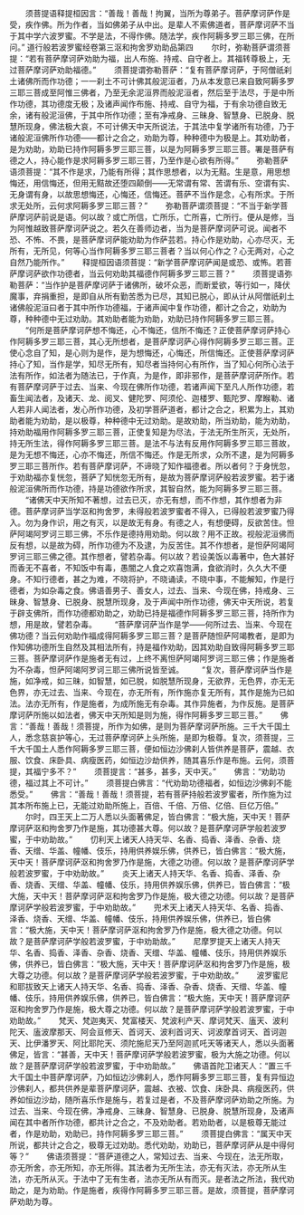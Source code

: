 <!-- { "loadSidebar": true } -->
　　须菩提语释提桓因言：“善哉！善哉！拘翼，当所为尊弟子。菩萨摩诃萨作是受，疾作佛。所为作者，当如佛弟子从中出。是辈人不索佛道者，菩萨摩诃萨不当于其中学六波罗蜜。不学是法，不得作佛。随法学，疾作阿耨多罗三耶三佛，在所问。”
道行般若波罗蜜经卷第三沤和拘舍罗劝助品第四
　　尔时，弥勒菩萨谓须菩提：“若有菩萨摩诃萨劝助为福，出人布施、持戒、自守者上。其福转尊极上，无过菩萨摩诃萨劝助福德。”
　　须菩提谓弥勒菩萨：“复有菩萨摩诃萨，于阿僧祇刹土诸佛所而作功德；一一刹土不可计佛其般泥洹者，乃从本发意已来自致阿耨多罗三耶三菩成至阿惟三佛者，乃至无余泥洹界而般泥洹者，然后至于法尽，于是中所作功德，其功德度无极；及诸声闻作布施、持戒、自守为福，于有余功德自致无余，诸有般泥洹佛，于其中所作功德；至有净戒身、三昧身、智慧身、已脱身、脱慧所现身，佛法极大哀，不可计佛天中天所说法，于其法中复学诸所有功德，乃于诸般泥洹佛所作功德——都计之合之，劝助为尊，种种德中为极是上。其劝助者，是为劝助，劝助已持作阿耨多罗三耶三菩，以是为阿耨多罗三耶三菩。署是菩萨有德之人，持心能作是求阿耨多罗三耶三菩，乃至作是心欲有所得。”
　　弥勒菩萨语须菩提：“其不作是求，乃能有所得；其作思想者，以为无黠。生是意，用思想悔还，用信悔还，但用无黠故还堕四颠倒——无常谓有常、苦谓有乐、空谓有实、无身谓有身，以故思想悔还，心悔还，信悔还。菩萨不当作是念，心有所求。于所求无处所，云何求阿耨多罗三耶三菩？”
　　弥勒菩萨谓须菩提：“不当于新学菩萨摩诃萨前说是语。何以故？或亡所信，亡所乐，亡所喜，亡所行。便从是修，当为阿惟越致菩萨摩诃萨说之。若久在善师边者，当为是菩萨摩诃萨可说。闻者不恐、不怖、不畏，是菩萨摩诃萨能劝助为作萨芸若。持心作是劝助，心亦尽灭，无所有，无所见，何等心当作阿耨多罗三耶三菩者？当以何心作之？心无两对，心之自然乃能所作。”
　　释提桓因语须菩提：“新学菩萨摩诃萨闻是或恐、或怖。若菩萨摩诃萨欲作功德者，当云何劝助其福德作阿耨多罗三耶三菩？”
　　须菩提语弥勒菩萨：“当作护是菩萨摩诃萨于诸佛所，破坏众恶，而断爱欲，等行如一，降伏魔事，弃捐重担，是即自从所有勤苦悉为已尽，其知已脱心，即从计从阿僧祇刹土诸佛般泥洹曰者于其中所作功德福，于诸声闻中复作功德，都计之合之，劝助为尊，种种德中无过劝助。其劝助者能为劝助，劝助已持作阿耨多罗三耶三菩。
　　“何所是菩萨摩诃萨想不悔还，心不悔还，信所不悔还？正使菩萨摩诃萨持心作阿耨多罗三耶三菩，其心无所想者，是菩萨摩诃萨心得作阿耨多罗三耶三菩。正使心念自了知，是心则为是作，是为想悔还，心悔还，所信悔还。正使菩萨摩诃萨持心了知，当作是学，知尽无所有，知尽者当持何心有所作，当了知心何所心法于法有所作，如法者为随法已，于作真，为是作，即非邪作，是菩萨摩诃萨所作。若有菩萨摩诃萨于过去、当来、今现在佛所作功德，若诸声闻下至凡人所作功德，若畜生闻法者，及诸天、龙、阅叉、健陀罗、阿须伦、迦楼罗、甄陀罗、摩睺勒、诸人若非人闻法者，发心所作功德，及初学菩萨道者，都计之合之，积累为上，其劝助者能为劝助，是以极尊，种种德中无过劝助。是故劝助，所当劝助，能为劝助，持劝助福用作阿耨多罗三耶三菩，正使复知是为尽法，于法无所生所灭，无处所，持无所生法，得作阿耨多罗三耶三菩。是法不与法有反用作阿耨多罗三耶三菩故，是为无想不悔还，心亦不悔还，所信不悔还。作是无所求，众所不逮，是为阿耨多罗三耶三菩所作。若有菩萨摩诃萨，不谛晓了知作福德者。所以者何？于身恍忽，于劝助福亦复恍忽，菩萨了知恍忽无所有，是故为菩萨摩诃萨般若波罗蜜。若于诸般泥洹佛所而作功德，持是功德欲作所求，其智自然，能为阿耨多罗三耶三菩。
　　“诸佛天中天所知不著想，过去已灭，亦无有想，而不作想，其作想者为非德。菩萨摩诃萨当学沤和拘舍罗，未得般若波罗蜜者不得入，已得般若波罗蜜乃得入。勿为身作识，用之有灭，以是故无有身。有德之人，有想便碍，反欲苦住。怛萨阿竭阿罗诃三耶三佛，不乐作是德持用劝助。何以故？用不正故。视般泥洹佛而反有想，以是故为碍，所作功德为不及逮，为反苦住。其不作想者，是怛萨阿竭阿罗诃三耶三佛之德。其作想者，譬若杂毒。何以故？若设美饭以毒著中，色大甚好而香无不喜者，不知饭中有毒，愚闇之人食之欢喜饱满，食欲消时，久久大不便身。不知行德者，甚之为难，不晓将护，不晓诵读，不晓中事，不能解知，作是行德者，为如杂毒之食。佛语善男子、善女人，过去、当来、今现在佛，持戒身、三昧身、智慧身、已脱身、脱慧所现身，及于声闻中所作功德，佛天中天所说，若复于辟支佛所，而作功德都劝助之，劝助已持是福德作阿耨多罗三耶三菩，持所作为想，用是故，譬若杂毒。
　　“菩萨摩诃萨当作是学——何所过去、当来、今现在佛功德？当云何劝助作福成得阿耨多罗三耶三菩？是菩萨随怛萨阿竭教者，是即为作知佛功德所生自然及其相法所有，持是福作劝助，因其劝助自致得阿耨多罗三耶三菩。菩萨摩诃萨作是施者无有过，上终不离怛萨阿竭阿罗诃三耶三佛；作是施者为不杂毒，怛萨阿竭阿罗诃三耶三佛所说皆至诚。
　　“复次，菩萨摩诃萨当作是施，如净戒，如三昧，如智慧，如已脱，如脱慧所现身，无欲界，无色界，亦无无色界，亦无过去、当来、今现在，亦无所有，所作施亦复无所有，其作是施为已如法。法亦无所有，作是施者，为成所施无有杂毒。其作异施者，为作反施。是菩萨摩诃萨所施以如法者，佛天中天所知是则为施，得作阿耨多罗三耶三菩。”
　　佛言：“善哉！善哉！须菩提，所作为如佛，是则为菩萨摩诃萨所施。三千大千国土人，悉念慈哀护等心，无过菩萨摩诃萨上头所施，是即为极尊。复次，须菩提，三千大千国土人悉作阿耨多罗三耶三菩，便如恒边沙佛刹人皆供养是菩萨，震越、衣服、饮食、床卧具、病瘦医药，如恒边沙劫供养，随其喜乐作是布施。云何，须菩提，其福宁多不？”
　　须菩提言：“甚多，甚多，天中天。”
　　佛言：“劝助功德，福过其上不可计。”
　　须菩提白佛言：“代劝助功德福者，如恒边沙佛刹不能悉受。”
　　佛言：“善哉！善哉！须菩提，若有菩萨持般若波罗蜜者，所作施为过其本所布施上已，无能过劝助所施上，百倍、千倍、万倍、亿倍、巨亿万倍。”
　　尔时，四王天上二万人悉以头面著佛足，皆白佛言：“极大施，天中天！菩萨摩诃萨沤和拘舍罗乃作是施，其功德甚大尊。何以故？是菩萨摩诃萨学般若波罗蜜，于中劝助故。”
　　忉利天上诸天人持天华、名香、捣香、泽香、杂香、烧香、天缯、华盖、幢幡、伎乐，持用供养娱乐佛，供养已，皆白佛言：“极大施，天中天！菩萨摩诃萨沤和拘舍罗乃作是施，大德之功德。何以故？是菩萨摩诃萨学般若波罗蜜，于中劝助故。”
　　炎天上诸天人持天华、名香、捣香、泽香、杂香、烧香、天缯、华盖、幢幡、伎乐，持用供养娱乐佛，供养已，皆白佛言：“极大施，天中天！菩萨摩诃萨沤和拘舍罗乃作是施，极大德之功德。何以故？是菩萨摩诃萨学般若波罗蜜，于中劝助故。”
　　兜术天上诸天人持天华、名香、捣香、泽香、烧香、天缯、华盖、幢幡、伎乐，持用供养娱乐佛，供养已，皆白佛言：“极大施，天中天！菩萨摩诃萨沤和拘舍罗乃作是施，极大德之功德。何以故？是菩萨摩诃萨学般若波罗蜜，于中劝助故。”
　　尼摩罗提天上诸天人持天华、名香、捣香、泽香、杂香、烧香、天缯、华盖、幢幡、伎乐，持用供养娱乐佛，供养已，皆白佛言：“极大施，天中天！菩萨摩诃萨沤和拘舍罗乃作是施，极大尊之功德。何以故？是菩萨摩诃萨学般若波罗蜜，于中劝助故。”
　　波罗蜜尼和耶拔致天上诸天人持天华、名香、捣香、泽香、杂香、烧香、天缯、华盖、幢幡、伎乐，持用供养娱乐佛，供养已，皆白佛言：“极大施，天中天！菩萨摩诃萨沤和拘舍罗乃作是施，极大尊之功德。何以故？是菩萨摩诃萨学般若波罗蜜，于中劝助故。”
　　梵天、梵迦夷天、梵富楼天、梵波利产天、摩诃梵天、廅天、波利陀天、廅波摩那天、阿会亘修天、首诃天、波利首诃天、诃波摩首诃天、首诃迦天、比伊潘罗天、阿比耶陀天、须陀施尼天乃至阿迦贰吒天等诸天人，悉以头面著佛足，皆言：“甚善，天中天！菩萨摩诃萨学般若波罗蜜，极为大施之功德。何以故？是菩萨摩诃萨学般若波罗蜜，于中劝助故。”
　　佛语首陀卫诸天人：“置三千大千国土中菩萨摩诃萨，乃如恒边沙佛刹人，悉作阿耨多罗三耶三菩，复有异恒边沙佛刹人，都共供养是辈菩萨摩诃萨，震越、衣被、饮食、床卧具、病瘦医药，供养如恒边沙劫，随所喜乐作是施与，若复过是者，不及菩萨摩诃萨劝助之所施。为过去、当来、今现在佛，净戒身、三昧身、智慧身、已脱身、脱慧所现身，及诸声闻在其中者所作功德，都共计之合之，不及劝助者。若劝助者，以是极尊无能过者，作是劝助，劝助已，持作阿耨多罗三耶三菩。”
　　须菩提白佛言：“属天中天所说，都共计之合之，极尊无过劝助。悉代劝助，劝助已，菩萨摩诃萨从是中得何等？”
　　佛语须菩提：“菩萨道德之人，常知过去、当来、今现在，法无所取，亦无所舍，亦无所知，亦无所得。其法者为无所生法，亦无有灭法，亦无所从生法，亦无所从灭。于法中了无有生者，法亦无所从有而灭。是者法之所法，我代劝助之，是为劝助。作是施者，疾得作阿耨多罗三耶三菩。是故，须菩提，菩萨摩诃萨劝助为尊。
